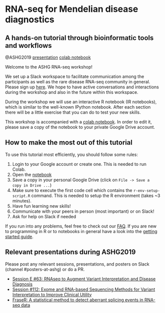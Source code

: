 RNA-seq for Mendelian disease diagnostics
===
A hands-on tutorial through bioinformatic tools and workflows
---
@ASHG2019 [presentation](https://tinyurl.com/y6bsa6sc) [colab notebook](http://tinyurl.com/RNA-ASHG-colab)

Welcome to the ASHG RNA-seq workshop!



We set up a Slack workspace to facilitate communication among the participants as well as the rare disease RNA-seq community in general.
Please sign up [here](https://tinyurl.com/y3f5koke). We hope to have active conversations and interactions during the workshop and also in the future within this workspace.

During the workshop we will use an interactive R notebook (IR notebooks), which is similar to the well-known IPython notebook. After each section there will be a little exercise that you can do to test your new skills. 

This workshop is accompanied with a [colab notebook](http://tinyurl.com/RNA-ASHG-colab). In order to edit it, please save a copy of the notebook to your private Google Drive account.  

How to make the most out of this tutorial
---

To use this tutorial most efficiently, you should follow some rules:

1. Login to your Google account or create one. This is needed to run Colab.
1. Open the [notebook](http://tinyurl.com/RNA-ASHG-colab) 
1. Save a copy in your personal Google Drive (click on `File -> Save a copy in Drive ...`)
1. Make sure to execute the first code cell which contains the `r-env-setup-script.R` command. This is needed to setup the R environment (takes ~3 minutes).
1. Have fun learning new skills!
1. Communicate with your peers in person (most important) or on Slack!
1. Ask for help on Slack if needed

If you run into any problems, feel free to check out our [FAQ](https://tinyurl.com/y496ph8x).
If you are new to programming in R or to notebooks in general have a look into the [getting started guide](https://colab.research.google.com/drive/1KCvunOIUTny_moZppDmcJVkt-Zm0jwf5).

Relevant presentations during ASHG2019
---

Please post any relevant sessions, presentations, and posters on Slack (channel \#posters-at-ashg) or do a PR.

* [Session E #63: RNAseq to Augment Variant Interpretation and Disease Diagnosis](https://eventpilotadmin.com/web/page.php?page=Session&project=ASHG19&id=163)
* [Session #112: Exome and RNA-based Sequencing Methods for Variant Interpretation to Improve Clinical Utility](https://eventpilotadmin.com/web/page.php?page=Session&project=ASHG19&id=212)
* [FraseR: A statistical method to detect aberrant splicing events in RNA-seq data](https://eventpilotadmin.com/web/page.php?page=IntHtml&project=ASHG19&id=1922872)

